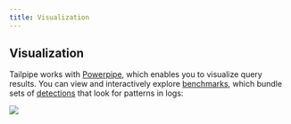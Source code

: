 ```yaml
---
title: Visualization
---
```


## Visualization

Tailpipe works with [Powerpipe](https://powerpipe.io), which enables you to visualize query results. You can view and interactively explore [benchmarks](https://powerpipe.io/docs/powerpipe-hcl/benchmark), which bundle sets of [detections](https://powerpipe.io/docs/powerpipe-hcl/detection) that look for patterns in logs:

![](/query/row-level-filtering-1.png)

